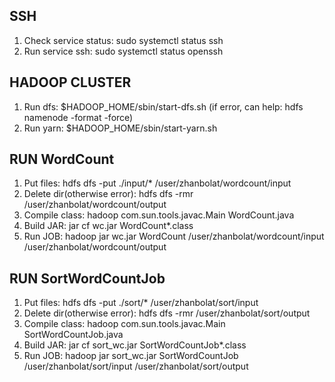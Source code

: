 ## SSH

1. Check service status: sudo systemctl status ssh
2. Run service ssh: sudo systemctl status openssh

## HADOOP CLUSTER

1. Run dfs: $HADOOP_HOME/sbin/start-dfs.sh (if error, can help: hdfs namenode -format -force)
2. Run yarn: $HADOOP_HOME/sbin/start-yarn.sh

## RUN WordCount

1. Put files: hdfs dfs -put ./input/* /user/zhanbolat/wordcount/input
2. Delete dir(otherwise error): hdfs dfs -rmr /user/zhanbolat/wordcount/output
3. Compile class: hadoop com.sun.tools.javac.Main WordCount.java
4. Build JAR: jar cf wc.jar WordCount*.class
5. Run JOB: hadoop jar wc.jar WordCount /user/zhanbolat/wordcount/input /user/zhanbolat/wordcount/output

## RUN SortWordCountJob

1. Put files: hdfs dfs -put ./sort/* /user/zhanbolat/sort/input
2. Delete dir(otherwise error): hdfs dfs -rmr /user/zhanbolat/sort/output
3. Compile class: hadoop com.sun.tools.javac.Main SortWordCountJob.java
4. Build JAR: jar cf sort_wc.jar SortWordCountJob*.class
5. Run JOB: hadoop jar sort_wc.jar SortWordCountJob /user/zhanbolat/sort/input /user/zhanbolat/sort/output